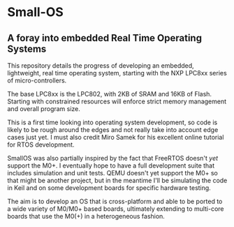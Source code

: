 # Small-OS

## A foray into embedded Real Time Operating Systems

This repository details the progress of developing an embedded, lightweight, real time operating system, starting with the NXP LPC8xx series of micro-controllers.

The base LPC8xx is the LPC802, with 2KB of SRAM and 16KB of Flash. Starting with constrained resources will enforce strict memory management and overall program size.

This is a first time looking into operating system development, so code is likely to be rough around the edges and not really take into account edge cases just yet. I must also credit Miro Samek for his excellent online tutorial for RTOS development. 

SmallOS was also partially inspired by the fact that FreeRTOS doesn't _yet_ support the M0+. I eventually hope to have a full development suite that includes simulation and unit tests. QEMU doesn't yet support the M0+ so that might be another project, but in the meantime I'll be simulating the code in Keil and on some development boards for specific hardware testing. 

The aim is to develop an OS that is cross-platform and able to be ported to a wide variety of M0/M0+ based boards, ultimately extending to multi-core boards that use the M0(+) in a heterogeneous fashion.  
